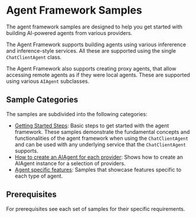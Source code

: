 # Agent Framework Samples

The agent framework samples are designed to help you get started with building AI-powered agents
from various providers.

The Agent Framework supports building agents using various infererence and inference-style services.
All these are supported using the single `ChatClientAgent` class.

The Agent Framework also supports creating proxy agents, that allow accessing remote agents as if they
were local agents. These are supported using various `AIAgent` subclasses.

## Sample Categories

The samples are subdivided into the following categories:

- [Getting Started Steps](./GettingStartedSteps/README.md): Basic steps to get started with the agent framework.
  These samples demonstrate the fundamental concepts and functionalities of the agent framework when using the
  `ChatClientAgent` and can be used with any underlying service that the `ChatClientAgent` supports.
- [How to create an AIAgent for each provider](./HowToCreateAnAIAgentByProvider/README.md): Shows how to create an AIAgent instance for a selection of providers.
- [Agent specific features](./AgentSpecificFeatures/README.md): Samples that showcase features specific to each type of agent.

## Prerequisites

For prerequisites see each set of samples for their specific requirements.
